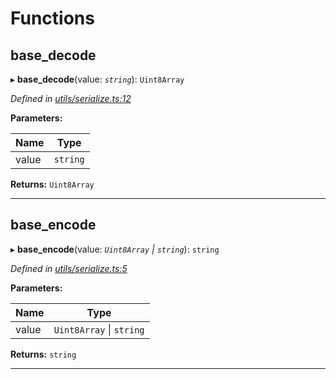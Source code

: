 

# Functions

<a id="base_decode"></a>

##  base_decode

▸ **base_decode**(value: *`string`*): `Uint8Array`

*Defined in [utils/serialize.ts:12](https://github.com/nearprotocol/nearlib/blob/7216179/src.ts/utils/serialize.ts#L12)*

**Parameters:**

| Name | Type |
| ------ | ------ |
| value | `string` |

**Returns:** `Uint8Array`

___
<a id="base_encode"></a>

##  base_encode

▸ **base_encode**(value: *`Uint8Array` \| `string`*): `string`

*Defined in [utils/serialize.ts:5](https://github.com/nearprotocol/nearlib/blob/7216179/src.ts/utils/serialize.ts#L5)*

**Parameters:**

| Name | Type |
| ------ | ------ |
| value | `Uint8Array` \| `string` |

**Returns:** `string`

___

